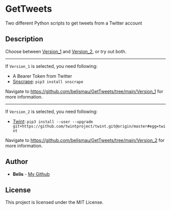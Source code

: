 # GetTweets
Two different Python scripts to get tweets from a Twitter account

## Description
Choose between [Version_1](https://github.com/belismau/GetTweets/tree/main/Version_1) and [Version_2](https://github.com/belismau/GetTweets/tree/main/Version_2), or try out both.

---

If ```Version_1``` is selected, you need following:
- A Bearer Token from Twitter
- [Snscrape](https://github.com/JustAnotherArchivist/snscrape): ```pip3 install snscrape```

Navigate to https://github.com/belismau/GetTweets/tree/main/Version_1 for more information.

---

If ```Version_2``` is selected, you need following:
- [Twint](https://github.com/twintproject/twint): ```pip3 install --user --upgrade git+https://github.com/twintproject/twint.git@origin/master#egg=twint```

Navigate to https://github.com/belismau/GetTweets/tree/main/Version_2 for more information.

## Author

* **Belis** - [My Github](https://github.com/belismau)

## License

This project is licensed under the MIT License.
